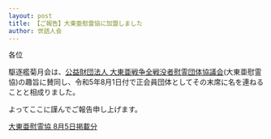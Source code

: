 ```yaml
---
layout: post
title: 【ご報告】大東亜慰霊協に加盟しました
author: 世話人会
---
```

各位

駆逐艦菊月会は、[公益財団法人 大東亜戦争全戦没者慰霊団体協議会](https://www.ireikyou.com)(大東亜慰霊協)の趣旨に賛同し、令和5年8月1日付で正会員団体としてその末席に名を連ねることと相成りました。

よってここに謹んでご報告申し上げます。

[大東亜慰霊協 8月5日掲載分](https://www.ireikyou.com/news/view/44)
